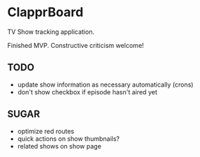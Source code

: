 # ClapprBoard

TV Show tracking application.

Finished MVP. Constructive criticism welcome!

## TODO

- update show information as necessary automatically (crons)
- don't show checkbox if episode hasn't aired yet

## SUGAR

- optimize red routes
- quick actions on show thumbnails?
- related shows on show page
